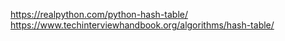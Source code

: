 https://realpython.com/python-hash-table/
https://www.techinterviewhandbook.org/algorithms/hash-table/